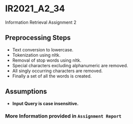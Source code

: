# IR2021_A2_34
Information Retrieval Assignment 2

## Preprocessing Steps
- Text conversion to lowercase.
- Tokenization using nltk.
- Removal of stop words using nltk.
- Special characters excluding alphanumeric are removed.
- All singly occurring characters are removed.
- Finally a set of all the words is created.

## Assumptions
- **Input Query is case insensitive.**

### More Information provided in `Assignment Report`
